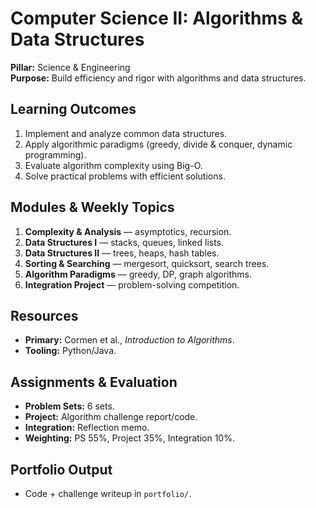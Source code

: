 # Computer Science II: Algorithms & Data Structures
**Pillar:** Science & Engineering  
**Purpose:** Build efficiency and rigor with algorithms and data structures.

## Learning Outcomes
1. Implement and analyze common data structures.
2. Apply algorithmic paradigms (greedy, divide & conquer, dynamic programming).
3. Evaluate algorithm complexity using Big-O.
4. Solve practical problems with efficient solutions.

## Modules & Weekly Topics
1. **Complexity & Analysis** — asymptotics, recursion.
2. **Data Structures I** — stacks, queues, linked lists.
3. **Data Structures II** — trees, heaps, hash tables.
4. **Sorting & Searching** — mergesort, quicksort, search trees.
5. **Algorithm Paradigms** — greedy, DP, graph algorithms.
6. **Integration Project** — problem-solving competition.

## Resources
- **Primary:** Cormen et al., *Introduction to Algorithms*.
- **Tooling:** Python/Java.

## Assignments & Evaluation
- **Problem Sets:** 6 sets.
- **Project:** Algorithm challenge report/code.
- **Integration:** Reflection memo.
- **Weighting:** PS 55%, Project 35%, Integration 10%.

## Portfolio Output
- Code + challenge writeup in `portfolio/`.
